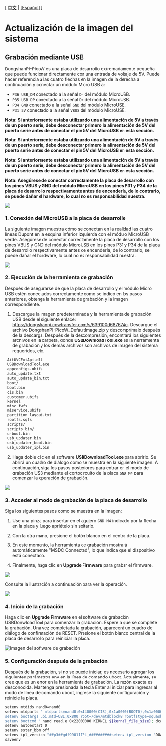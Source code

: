 [ [中文](https://dongshanpi.com/DongshanPi-PicoW/03-1_FlashSystem/) | [[Español]](https://dongshanpi.com/DongshanPi-PicoW/03-1_FlashSystem.ES/) ]

# Actualización de la imagen del sistema

## Grabación mediante USB

DongshanPI-PicoW es una placa de desarrollo extremadamente pequeña que puede funcionar directamente con una entrada de voltaje de 5V. Puede hacer referencia a las cuatro flechas en la imagen de la derecha a continuación y conectar un módulo Micro USB a:

* `P36 USB_DM` conectado a la señal `D-` del módulo MicroUSB.
* `P35 USB_DP` conectado a la señal `D+` del módulo MicroUSB.
* `P34 GND` conectado a la señal `GND` del módulo MicroUSB.
* `P31 5V` conectado a la señal `VBUS` del módulo MicroUSB.

**Nota: Si anteriormente estaba utilizando una alimentación de 5V a través de un puerto serie, debe desconectar primero la alimentación de 5V del puerto serie antes de conectar el pin 5V del MicroUSB en esta sección.**

**Nota: Si anteriormente estaba utilizando una alimentación de 5V a través de un puerto serie, debe desconectar primero la alimentación de 5V del puerto serie antes de conectar el pin 5V del MicroUSB en esta sección.**

**Nota: Si anteriormente estaba utilizando una alimentación de 5V a través de un puerto serie, debe desconectar primero la alimentación de 5V del puerto serie antes de conectar el pin 5V del MicroUSB en esta sección.**

**Nota: Asegúrese de conectar correctamente la placa de desarrollo con los pines VBUS y GND del módulo MicroUSB en los pines P31 y P34 de la placa de desarrollo respectivamente antes de encenderla, de lo contrario, se puede dañar el hardware, lo cual no es responsabilidad nuestra.**



![](https://photos.100ask.net/dongshanpi-docs/DongshanPI-PicoW/DongshanPI-PicoW-TOPUSBLine.png)



### 1. Conexión del MicroUSB a la placa de desarrollo

La siguiente imagen muestra cómo se conectan en la realidad las cuatro líneas Dupont en la esquina inferior izquierda con el módulo MicroUSB verde. Asegúrese de conectar correctamente la placa de desarrollo con los pines VBUS y GND del módulo MicroUSB en los pines P31 y P34 de la placa de desarrollo respectivamente antes de encenderla, de lo contrario, se puede dañar el hardware, lo cual no es responsabilidad nuestra.

![](https://photos.100ask.net/dongshanpi-docs/DongshanPI-PicoW/DongshanPI-PicoW-FlashUsb.png)



### 2. Ejecución de la herramienta de grabación

Después de asegurarse de que la placa de desarrollo y el módulo Micro USB estén conectados correctamente como se indicó en los pasos anteriores, obtenga la herramienta de grabación y la imagen correspondiente.


1. Descargue la imagen predeterminada y la herramienta de grabación USB desde el siguiente enlace: https://dongshanpi.cowtransfer.com/s/639100d687674c. Descargue el archivo DongshanPI-PicoW_DefaultImage.zip y descomprímalo después de la descarga. Después de la descompresión, encontrará los siguientes archivos en la carpeta, donde **USBDownloadTool.exe** es la herramienta de grabación y los demás archivos son archivos de imagen del sistema requeridos, etc.

``` bash
 AitUVCExtApi.dll
 USBDownloadTool.exe
 appconfigs.ubifs
 auto_update.txt
 auto_update_bin.txt
 boot/
 boot.bin
 cis.bin
 customer.ubifs
 kernel
 misc.fwfs
 miservice.ubifs
 partition_layout.txt
 rootfs.sqfs
 scripts/
 scripts_bin/
 u-boot.bin
 usb_updater.bin
 usb_updater_boot.bin
 usb_updater_ipl.bin
```

2. Haga doble clic en el software **USBDownloadTool.exe** para abrirlo. Se abrirá un cuadro de diálogo como se muestra en la siguiente imagen. A continuación, siga los pasos posteriores para entrar en el modo de grabación USB mediante el cortocircuito de la placa `GND M4` para comenzar la operación de grabación.

![](https://jsd.cdn.zzko.cn/gh/DongshanPI/Docs-Photos@master/DongshanPI-PicoW/DongshanPI-PicoW-UsbDownTools.png)

### 3. Acceder al modo de grabación de la placa de desarrollo

Siga los siguientes pasos como se muestra en la imagen:

1. Use una pinza para insertar en el agujero `GND M4` indicado por la flecha en la placa y luego apriételo sin soltarlo.

2. Con la otra mano, presione el botón blanco en el centro de la placa.

3. En este momento, la herramienta de grabación mostrará automáticamente "MSDC Connected", lo que indica que el dispositivo está conectado.

4. Finalmente, haga clic en **Upgrade Firmware** para grabar el firmware.

![](H:\DongshanPI-PicoW\2023-04-10_在线资料整理\在线文档\DongshanPI-D1s\03-1_FlashSystem.assets\DongshanPI-PicoW-UsbDown2.png)

Consulte la ilustración a continuación para ver la operación.

![](https://jsd.cdn.zzko.cn/gh/DongshanPI/Docs-Photos@master/DongshanPI-PicoW/DongshanPI-PicoW-UsbDown3.png)

### 4. Inicio de la grabación

Haga clic en **Upgrade Firmware** en el software de grabación USBDonwloadTool para comenzar la grabación. Espere a que se complete la grabación. Una vez completada la grabación, aparecerá un cuadro de diálogo de confirmación de RESET. Presione el botón blanco central de la placa de desarrollo para reiniciar la placa.

![Imagen del software de grabación](https://jsd.cdn.zzko.cn/gh/DongshanPI/Docs-Photos@master/DongshanPI-PicoW/DongshanPI-PicoW-UsbDown4.png)


### 5. Configuración después de la grabación

Después de la grabación, si no se puede iniciar, es necesario agregar los siguientes parámetros env en la línea de comando uboot. Actualmente, se cree que es un error en la herramienta de grabación. La razón exacta es desconocida. Mantenga presionada la tecla Enter al iniciar para ingresar al modo de línea de comando uboot, ingrese la siguiente configuración y reinicie la placa.

```bash
setenv mtdids nand0=nand0
setenv mtdparts ' mtdparts=nand0:0x140000(CIS),0x1a0000(BOOT0),0x1a0000(BOOT1),0x40000(ENV),0x40000(ENV1),0x20000(KEY_CUST),0x500000(KERNEL),0x500000(RECOVERY),0x600000(rootfs),0xa0000(MISC),-(UBI)
setenv bootargs ubi.mtd=UBI,0x800 root=/dev/mtdblock8 rootfstype=squashfs ro init=/linuxrc LX_MEM=0x3FE0000 mma_heap=mma_heap_name0,miu=0,sz=0x1E00000 cma=2M highres=off mmap_reserved=fb,miu=0,sz=0x300000,max_start_off=0x3C00000,max_end_off=0x3F00000 ${mtdparts}
setenv bootcmd ' nand read.e 0x22000000 KERNEL ${kernel_file_size}; dcache on ; bootlogo 0 0 0 0; bootm 0x22000000;nand read.e 0x22000000 RECOVERY ${recovery_file_size}; dcache on ; bootm 0x22000000
setenv autoestart 0
setenv sstar_bbm off
setenv ipl_version "##p3##gdf99011IPL_##########setenv ipl_version "DUALENV=1 SILENT_CONSOLE=1 CFG_SDMMC_DISABLE=n ALK=1 SPINAND=1 CHIP=pioneer3""
saveenv
```